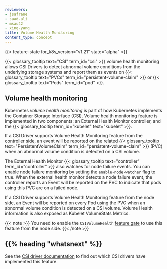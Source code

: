 ```yaml
---
reviewers:
- jsafrane
- saad-ali
- msau42
- xing-yang
title: Volume Health Monitoring
content_type: concept
---
```


<!-- overview -->

{{< feature-state for_k8s_version="v1.21" state="alpha" >}}

{{< glossary_tooltip text="CSI" term_id="csi" >}} volume health monitoring allows CSI Drivers to detect abnormal volume conditions from the underlying storage systems and report them as events on {{< glossary_tooltip text="PVCs" term_id="persistent-volume-claim" >}} or {{< glossary_tooltip text="Pods" term_id="pod" >}}.

<!-- body -->

## Volume health monitoring

Kubernetes _volume health monitoring_ is part of how Kubernetes implements the Container Storage Interface (CSI). Volume health monitoring feature is implemented in two components: an External Health Monitor controller, and the {{< glossary_tooltip term_id="kubelet" text="kubelet" >}}.

If a CSI Driver supports Volume Health Monitoring feature from the controller side, an event will be reported on the related {{< glossary_tooltip text="PersistentVolumeClaim" term_id="persistent-volume-claim" >}} (PVC) when an abnormal volume condition is detected on a CSI volume.

The External Health Monitor {{< glossary_tooltip text="controller" term_id="controller" >}} also watches for node failure events. You can enable node failure monitoring by setting the `enable-node-watcher` flag to true. When the external health monitor detects a node failure event, the controller reports an Event will be reported on the PVC to indicate that pods using this PVC are on a failed node.

If a CSI Driver supports Volume Health Monitoring feature from the node side, an Event will be reported on every Pod using the PVC when an abnormal volume condition is detected on a CSI volume. Volume Health information is also exposed as Kubelet VolumeStats Metrics.

{{< note >}}
You need to enable the `CSIVolumeHealth` [feature gate](/docs/reference/command-line-tools-reference/feature-gates/) to use this feature from the node side.
{{< /note >}}

## {{% heading "whatsnext" %}}

See the [CSI driver documentation](https://kubernetes-csi.github.io/docs/drivers.html) to find out which CSI drivers have implemented this feature.
